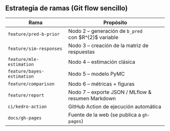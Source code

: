 ## Estrategia de ramas (Git flow sencillo)

| Rama                       | Propósito                                              |
| -------------------------- | ------------------------------------------------------ |
| `feature/pred-b-prior`     | Nodo 2 – generación de `b_pred` con \$R^{2}\$ variable |
| `feature/sim-responses`    | Nodo 3 – creación de la matriz de respuestas           |
| `feature/mle-estimation`   | Nodo 4 – estimación clásica                            |
| `feature/bayes-estimation` | Nodo 5 – modelo PyMC                                   |
| `feature/comparison`       | Nodo 6 – métricas + figuras                            |
| `feature/report`           | Nodo 7 – exporte JSON / MLflow & resumen Markdown      |
| `ci/kedro-action`          | GitHub Action de ejecución automática                  |
| `docs/gh-pages`            | Fuente de la web (se publica a `gh-pages`)             |

